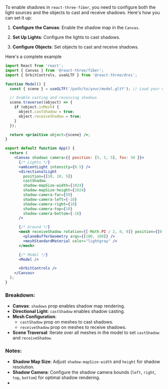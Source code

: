 To enable shadows in `react-three-fiber`, you need to configure both the light sources and the objects to cast and receive shadows. Here's how you can set it up:

1. **Configure the Canvas**: Enable the shadow map in the `Canvas`.
    
2. **Set Up Lights**: Configure the lights to cast shadows.
    
3. **Configure Objects**: Set objects to cast and receive shadows.
    

Here's a complete example

```jsx
import React from 'react';
import { Canvas } from '@react-three/fiber';
import { OrbitControls, useGLTF } from '@react-three/drei';

function Model() {
  const { scene } = useGLTF('/path/to/your/model.gltf'); // Load your model

  // Enable casting and receiving shadows
  scene.traverse((object) => {
    if (object.isMesh) {
      object.castShadow = true;
      object.receiveShadow = true;
    }
  });

  return <primitive object={scene} />;
}

export default function App() {
  return (
    <Canvas shadows camera={{ position: [5, 5, 5], fov: 50 }}>
      {/* Lights */}
      <ambientLight intensity={0.5} />
      <directionalLight 
        position={[10, 10, 5]} 
        castShadow 
        shadow-mapSize-width={1024}
        shadow-mapSize-height={1024}
        shadow-camera-far={50}
        shadow-camera-left={-10}
        shadow-camera-right={10}
        shadow-camera-top={10}
        shadow-camera-bottom={-10}
      />

      {/* Ground */}
      <mesh receiveShadow rotation={[-Math.PI / 2, 0, 0]} position={[0, -1, 0]}>
        <planeBufferGeometry args={[100, 100]} />
        <meshStandardMaterial color="lightgray" />
      </mesh>

      {/* Model */}
      <Model />

      <OrbitControls />
    </Canvas>
  );
}

```

### Breakdown:

- **Canvas**: `shadows` prop enables shadow map rendering.
- **Directional Light**: `castShadow` enables shadow casting.
- **Mesh Configuration**:
    - `castShadow` prop on meshes to cast shadows.
    - `receiveShadow` prop on meshes to receive shadows.
- **Scene Traversal**: Iterate over all meshes in the model to set `castShadow` and `receiveShadow`.

### Notes:

- **Shadow Map Size**: Adjust `shadow-mapSize-width` and `height` for shadow resolution.
- **Shadow Camera**: Configure the shadow camera bounds (`left`, `right`, `top`, `bottom`) for optimal shadow rendering.
- 